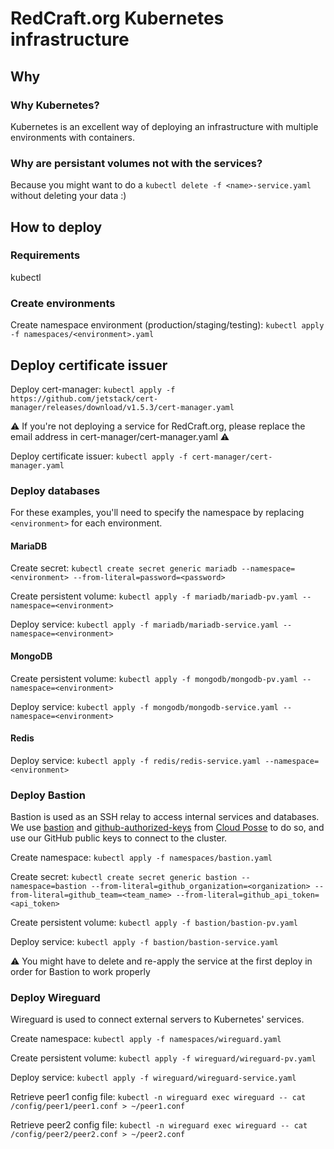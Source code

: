 # RedCraft.org Kubernetes infrastructure

## Why

### Why Kubernetes?

Kubernetes is an excellent way of deploying an infrastructure with multiple environments with containers.

### Why are persistant volumes not with the services?

Because you might want to do a `kubectl delete -f <name>-service.yaml` without deleting your data :)

## How to deploy

### Requirements

kubectl

### Create environments

Create namespace environment (production/staging/testing):
`kubectl apply -f namespaces/<environment>.yaml`

## Deploy certificate issuer

Deploy cert-manager:
`kubectl apply -f https://github.com/jetstack/cert-manager/releases/download/v1.5.3/cert-manager.yaml`

⚠️ If you're not deploying a service for RedCraft.org, please replace the email address in cert-manager/cert-manager.yaml ⚠️

Deploy certificate issuer:
`kubectl apply -f cert-manager/cert-manager.yaml`

### Deploy databases

For these examples, you'll need to specify the namespace by replacing `<environment>` for each environment.

#### MariaDB

Create secret:
`kubectl create secret generic mariadb --namespace=<environment> --from-literal=password=<password>`

Create persistent volume:
`kubectl apply -f mariadb/mariadb-pv.yaml --namespace=<environment>`

Deploy service:
`kubectl apply -f mariadb/mariadb-service.yaml --namespace=<environment>`

#### MongoDB

Create persistent volume:
`kubectl apply -f mongodb/mongodb-pv.yaml --namespace=<environment>`

Deploy service:
`kubectl apply -f mongodb/mongodb-service.yaml --namespace=<environment>`

#### Redis

Deploy service:
`kubectl apply -f redis/redis-service.yaml --namespace=<environment>`

### Deploy Bastion

Bastion is used as an SSH relay to access internal services and databases.
We use [bastion](https://github.com/cloudposse/bastion) and [github-authorized-keys](https://github.com/cloudposse/github-authorized-keys) from [Cloud Posse](https://github.com/cloudposse) to do so, and use our GitHub public keys to connect to the cluster.

Create namespace:
`kubectl apply -f namespaces/bastion.yaml`

Create secret:
`kubectl create secret generic bastion --namespace=bastion --from-literal=github_organization=<organization> --from-literal=github_team=<team_name> --from-literal=github_api_token=<api_token>`

Create persistent volume:
`kubectl apply -f bastion/bastion-pv.yaml`

Deploy service:
`kubectl apply -f bastion/bastion-service.yaml`

:warning: You might have to delete and re-apply the service at the first deploy in order for Bastion to work properly

### Deploy Wireguard

Wireguard is used to connect external servers to Kubernetes' services.

Create namespace:
`kubectl apply -f namespaces/wireguard.yaml`

Create persistent volume:
`kubectl apply -f wireguard/wireguard-pv.yaml`

Deploy service:
`kubectl apply -f wireguard/wireguard-service.yaml`

Retrieve peer1 config file:
`kubectl -n wireguard exec wireguard -- cat /config/peer1/peer1.conf > ~/peer1.conf`

Retrieve peer2 config file:
`kubectl -n wireguard exec wireguard -- cat /config/peer2/peer2.conf > ~/peer2.conf`
